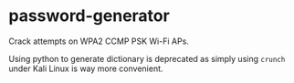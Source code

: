 # password-generator
Crack attempts on WPA2 CCMP PSK Wi-Fi APs.

Using python to generate dictionary is deprecated as simply using `crunch` under Kali Linux is way more convenient.